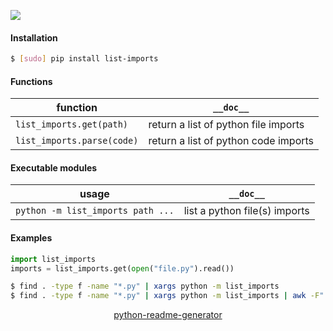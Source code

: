<!--
https://pypi.org/project/readme-generator/
https://pypi.org/project/python-readme-generator/
-->

[![](https://img.shields.io/pypi/pyversions/list-imports.svg?longCache=True)](https://pypi.org/project/list-imports/)

#### Installation
```bash
$ [sudo] pip install list-imports
```

#### Functions
function|`__doc__`
-|-
`list_imports.get(path)` |return a list of python file imports
`list_imports.parse(code)` |return a list of python code imports

#### Executable modules
usage|`__doc__`
-|-
`python -m list_imports path ...` |list a python file(s) imports

#### Examples
```python
import list_imports
imports = list_imports.get(open("file.py").read())
```

```bash
$ find . -type f -name "*.py" | xargs python -m list_imports
$ find . -type f -name "*.py" | xargs python -m list_imports | awk -F"." '{print $1}'
```

<p align="center">
    <a href="https://pypi.org/project/python-readme-generator/">python-readme-generator</a>
</p>